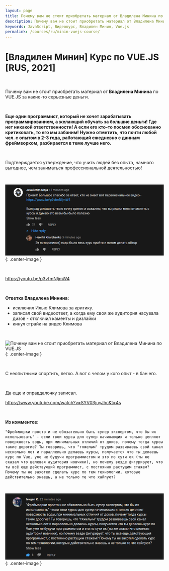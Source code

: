 ```yaml
---
layout: page
title: Почему вам не стоит приобретать материал от Владилена Минина по VUE.JS
description: Почему вам не стоит приобретать материал от Владилена Минина по VUE.JS
keywords: JavaScript, Видеокурс, Владилен Минин, Vue.js
permalink: /courses/ru/minin-vuejs-course/
---
```


# [Владилен Минин] Курс по VUE.JS [RUS, 2021]

<br/>

Почему вам не стоит приобретать материал от **Владилена Минина** по VUE.JS за какие-то серьезные деньги.

<br/>

**Еще один программист, который не хочет зарабатывать программированием, а желающий обучать за большие деньги! Где нет никакой ответственности! А если его кто-то посмел обоснованно критиковать, то его мы забаним! Нужно отметить, что почти любой чел. с опытом в 2-3 года, работающий ежедневно с данным фреймворком, разбирается в теме лучше него.**

<br/>

Подтверждается утверждение, что учить людей без опыта, намного выгоднее, чем заниматься профессиональной деятельностью!

<br/>

![Почему вам не стоит приобретать материал от Владилена Минина по VUE.JS](/img/courses/ru/minin-vuejs-course/pic1.png 'Почему вам не стоит приобретать материал от Владилена Минина по VUE.JS'){: .center-image }

<br/>

https://youtu.be/p3vfmNIjmW4

<br/>

**Ответка Владилена Минина:**

- исключил Илью Климова за критику.
- записал свой видеоответ, а когда ему своя же аудитория насувала дизов - отключил каменты и дизлайки
- кинул страйк на видео Климова

<br/>

![Почему вам не стоит приобретать материал от Владилена Минина по VUE.JS](/img/courses/ru/minin-vuejs-course/minin-youtube-strike.jpg 'Почему вам не стоит приобретать материал от Владилена Минина по VUE.JS'){: .center-image }

<br/>

С неопытными спортить, легко. А вот с челом у кого опыт - в бан его.

<br/>

Да еще и оправдалочку записал.

https://www.youtube.com/watch?v=SYV03juyJhc&t=4s

<br/>

**Из комментов:**

```
"Фреймворки просто и не обязательно быть супер экспертом, что бы их использовать" - если твои курсы для супер начинающих и только цепляют поверхность воды, при минимальных отличий от доков, почему тогда курсы такие дорогие? Ты говоришь, что "тяжелым" трудом развиваешь свой канал несколько лет и параллельно делаешь курсы, получается что ты делаешь курс по Vue, уже не будучи программистом и это по сути ок (ты же сказал что целевая аудитория новчики), но почему везде фигурирует, что ты всё еще действующий программист, с постоянно растущим стажем? Почему ты не захотел сделать курс по тем технологии, которые действительно знаешь, а не только те что хайпуют?
```

<br/>

![Почему вам не стоит приобретать материал от Владилена Минина по VUE.JS](/img/courses/ru/minin-vuejs-course/pic2.png 'Почему вам не стоит приобретать материал от Владилена Минина по VUE.JS'){: .center-image }
